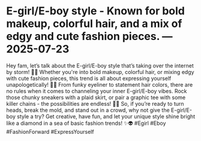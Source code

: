 # E-girl/E-boy style - Known for bold makeup, colorful hair, and a mix of edgy and cute fashion pieces. — 2025-07-23

Hey fam, let’s talk about the E-girl/E-boy style that’s taking over the internet by storm! 🌈💀 Whether you're into bold makeup, colorful hair, or mixing edgy with cute fashion pieces, this trend is all about expressing yourself unapologetically! 🖤💅 From funky eyeliner to statement hair colors, there are no rules when it comes to channeling your inner E-girl/E-boy vibes. Rock those chunky sneakers with a plaid skirt, or pair a graphic tee with some killer chains - the possibilities are endless! 🤘✨ So, if you’re ready to turn heads, break the mold, and stand out in a crowd, why not give the E-girl/E-boy style a try? Get creative, have fun, and let your unique style shine bright like a diamond in a sea of basic fashion trends! ✨👽 #Egirl #Eboy #FashionForward #ExpressYourself